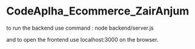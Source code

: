 # CodeAplha_Ecommerce_ZairAnjum

to run the backend use command : 
node backend/server.js 

and to open the frontend use localhost:3000 on the browser. 
 
